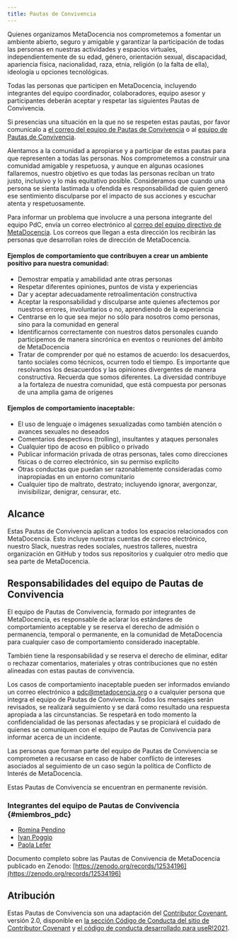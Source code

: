 ```yaml
---
title: Pautas de Convivencia
---
```


Quienes organizamos MetaDocencia nos comprometemos a fomentar un ambiente abierto, seguro y amigable y garantizar la participación de todas las personas en nuestras actividades y espacios virtuales, independientemente de su edad, género, orientación sexual, discapacidad, apariencia física, nacionalidad, raza, etnia, religión (o la falta de ella), ideología u opciones tecnológicas. 

Todas las personas que participen en MetaDocencia, incluyendo integrantes del equipo coordinador, colaboradores, equipo asesor y participantes deberán aceptar y respetar las siguientes Pautas de Convivencia. 

Si presencias una situación en la que no se respeten estas pautas, por favor comunícalo a [el correo del equipo de Pautas de Convivencia](mailto:pdc@metadocencia.org) o al [equipo de Pautas de Convivencia](#miembros_pdc).

Alentamos a la comunidad a apropiarse y a participar de estas pautas para que representen a todas las personas. Nos comprometemos a construir una comunidad  amigable y respetuosa, y aunque en algunas ocasiones fallaremos, nuestro objetivo es que todas las personas reciban un trato justo, inclusivo y lo más equitativo posible. Consideramos que cuando una persona se sienta lastimada u ofendida es responsabilidad de quien generó ese sentimiento disculparse por el impacto de sus acciones y escuchar atenta y respetuosamente.

Para informar un problema que involucre a una persona integrante del equipo PdC, envía un correo electrónico al [correo del equipo directivo de MetaDocencia](mailto:direccion@metadocencia.org). Los correos que llegan a esta dirección los recibirán las personas que desarrollan roles de dirección de MetaDocencia. 

#### Ejemplos de comportamiento que contribuyen a crear un ambiente positivo para nuestra comunidad:

* Demostrar empatía y amabilidad ante otras personas
* Respetar diferentes opiniones, puntos de vista y experiencias
* Dar y aceptar adecuadamente retroalimentación constructiva
* Aceptar la responsabilidad y disculparse ante quienes afectemos por nuestros errores, involuntarios o no, aprendiendo de la experiencia
* Centrarse en lo que sea mejor no sólo para nosotros como personas, sino para la comunidad en general
* Identificarnos correctamente con nuestros datos personales cuando participemos de manera sincrónica en eventos o reuniones del ámbito de MetaDocencia
* Tratar de comprender por qué no estamos de acuerdo: los desacuerdos, tanto sociales como técnicos, ocurren todo el tiempo. Es importante que resolvamos los
 desacuerdos y las opiniones divergentes de manera constructiva. Recuerda que somos diferentes. La diversidad contribuye a la fortaleza de nuestra comunidad,
 que está compuesta por personas de una amplia gama de orígenes

#### Ejemplos de comportamiento inaceptable:

* El uso de lenguaje o imágenes sexualizadas como también atención o avances sexuales no deseados
* Comentarios despectivos (trolling), insultantes y ataques personales
* Cualquier tipo de acoso en público o privado
* Publicar información privada de otras personas, tales como direcciones físicas o de correo electrónico, sin su permiso explícito
* Otras conductas que puedan ser razonablemente consideradas como inapropiadas en un entorno comunitario
* Cualquier tipo de maltrato, destrato; incluyendo ignorar, avergonzar, invisibilizar, denigrar, censurar, etc.
  
## Alcance

Estas Pautas de Convivencia aplican a todos los espacios relacionados con MetaDocencia. Esto incluye nuestras cuentas de correo electrónico, nuestro Slack, nuestras redes sociales, nuestros talleres, nuestra organización en GitHub y todos sus repositorios y cualquier otro medio que sea parte de MetaDocencia.

## Responsabilidades del equipo de Pautas de Convivencia

El equipo de Pautas de Convivencia, formado por integrantes de MetaDocencia, es responsable de aclarar los estándares de comportamiento aceptable y se reserva el derecho de admisión o permanencia, temporal o permanente, en la comunidad de MetaDocencia para cualquier caso de comportamiento considerado inaceptable. 

También tiene la responsabilidad y se reserva el derecho de eliminar, editar o rechazar comentarios, materiales y otras contribuciones que no estén alineadas con estas pautas de convivencia. 

Los casos de comportamiento inaceptable pueden ser informados enviando un correo electrónico a [pdc@metadocencia.org](mailto:pdc@metadocencia.org) o a cualquier persona que integra el equipo de Pautas de Convivencia. Todos los mensajes serán revisados, se realizará seguimiento y se dará como resultado una respuesta apropiada a las circunstancias. Se respetará en todo momento la confidencialidad de las personas afectadas y se propiciará el cuidado de quienes se comuniquen con el equipo de Pautas de Convivencia para informar acerca de un incidente. 

Las personas que forman parte del equipo de Pautas de Convivencia se comprometen a recusarse en caso de haber conflicto de intereses asociados al seguimiento de un caso según la política de Conflicto de Interés de MetaDocencia.

Estas Pautas de Convivencia se encuentran en permanente revisión.

### Integrantes del equipo de Pautas de Convivencia {#miembros_pdc}

* [Romina Pendino](https://www.metadocencia.org/authors/rominapedino/)
* [Ivan Poggio](https://www.metadocencia.org/authors/ivan/)
* [Paola Lefer](https://www.metadocencia.org/authors/plefer/)

Documento completo sobre las Pautas de Convivencia de MetaDocencia publicado en Zenodo: [https://zenodo.org/records/12534196](https://zenodo.org/records/12534196)

## Atribución

Estas Pautas de Convivencia son una adaptación del [Contributor Covenant](https://www.contributor-covenant.org), versión 2.0,
disponible en [la sección Código de Conducta del sitio de Contributor Covenant]( https://www.contributor-covenant.org/es/version/2/0/code_of_conduct.html) y [el código de conducta desarrollado para useR!2021](https://user2021.r-project.org/participation/coc/).
